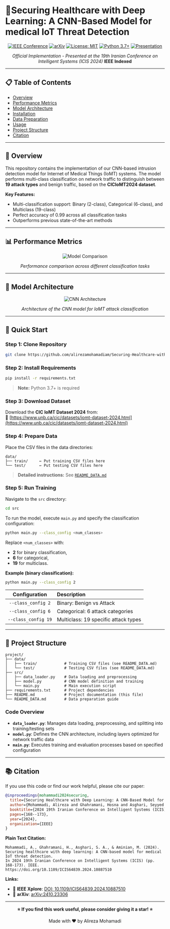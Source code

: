 # 🏥Securing Healthcare with Deep Learning: A CNN-Based Model for medical IoT Threat Detection

<div align="center">

[![IEEE Conference](https://img.shields.io/badge/IEEE-ICIS%202024-blue.svg)](https://doi.org/10.1109/ICIS64839.2024.10887510)
[![arXiv](https://img.shields.io/badge/arXiv-2410.23306-b31b1b.svg)](https://arxiv.org/abs/2410.23306)
[![License: MIT](https://img.shields.io/badge/License-MIT-yellow.svg)](LICENSE)
[![Python 3.7+](https://img.shields.io/badge/python-3.7+-blue.svg)](https://www.python.org/downloads/)
[![Presentation](https://img.shields.io/badge/YouTube-Presentation-red.svg)](https://youtu.be/hPV5H9kTbYM?si=fWtb_eaIiLQ3uGEy)

*Official Implementation - Presented at the 19th Iranian Conference on Intelligent Systems (ICIS 2024)* **IEEE Indexed**

</div>

---

## 📋 Table of Contents

- [Overview](#-overview)
- [Performance Metrics](#-performance-metrics)
- [Model Architecture](#-model-architecture)
- [Installation](#-installation)
- [Data Preparation](#-data-preparation)
- [Usage](#-usage)
- [Project Structure](#-project-structure)
- [Citation](#-citation)
---

## 🔬 Overview

This repository contains the implementation of our CNN-based intrusion detection model for Internet of Medical Things (IoMT) systems. The model performs multi-class classification on network traffic to distinguish between **19 attack types** and benign traffic, based on the **CICIoMT2024 dataset**.

**Key Features:**
- Multi-classification support: Binary (2-class), Categorical (6-class), and Multiclass (19-class)
- Perfect accuracy of 0.99 across all classification tasks
- Outperforms previous state-of-the-art methods
---

## 📊 Performance Metrics

<div align="center">

![Model Comparison](https://github.com/user-attachments/assets/7dc2bd46-c2ea-49cb-b94f-7ee42b268d56)

*Performance comparison across different classification tasks*

</div>

---

## 🧠 Model Architecture

<div align="center">

![CNN Architecture](https://github.com/user-attachments/assets/e76e8cb4-a185-4726-abcb-b50482786088)

*Architecture of the CNN model for IoMT attack classification*

</div>

---

## 🚀 Quick Start

### Step 1: Clone Repository
```bash
git clone https://github.com/alirezamohamadiam/Securing-Healthcare-with-Deep-Learning-A-CNN-Based-Model-for-medical-IoT-Threat-Detection.git
```

### Step 2: Install Requirements
```bash
pip install -r requirements.txt
```
> **Note:** Python 3.7+ is required

### Step 3: Download Dataset
Download the **CIC IoMT Dataset 2024** from:  
🔗 [https://www.unb.ca/cic/datasets/iomt-dataset-2024.html](https://www.unb.ca/cic/datasets/iomt-dataset-2024.html)

### Step 4: Prepare Data
Place the CSV files in the data directories:
```
data/
├── train/     ← Put training CSV files here
└── test/      ← Put testing CSV files here
```
> **Detailed instructions:** See [`README_DATA.md`](https://github.com/alirezamohamadiam/Securing-Healthcare-with-Deep-Learning-A-CNN-Based-Model-for-medical-IoT-Threat-Detection/blob/main/README_DATA.md)

### Step 5: Run Training
Navigate to the `src` directory:
```bash
cd src
```
To run the model, execute `main.py` and specify the classification configuration:
```bash
python main.py --class_config <num_classes>
```

Replace `<num_classes>` with:
- **2** for binary classification,
- **6** for categorical,
- **19** for multiclass.

**Example (binary classification):**
```bash
python main.py --class_config 2
```
| Configuration | Description |
|:-------------:|:------------|
| `--class_config 2` | Binary: Benign vs Attack |
| `--class_config 6` | Categorical: 6 attack categories |
| `--class_config 19` | Multiclass: 19 specific attack types |

---

## 📂 Project Structure

```
project/
├── data/
│   ├── train/            # Training CSV files (see README_DATA.md)
│   └── test/             # Testing CSV files (see README_DATA.md)
├── src/
│   ├── data_loader.py    # Data loading and preprocessing
│   ├── model.py          # CNN model definition and training
│   └── main.py           # Main execution script
├── requirements.txt      # Project dependencies
├── README.md             # Project documentation (this file)
└── README_DATA.md        # Data preparation guide
```

### Code Overview

- **`data_loader.py`**: Manages data loading, preprocessing, and splitting into training/testing sets
- **`model.py`**: Defines the CNN architecture, including layers optimized for network traffic data
- **`main.py`**: Executes training and evaluation processes based on specified configuration

---

## 📚 Citation

If you use this code or find our work helpful, please cite our paper:
```bibtex
@inproceedings{mohammadi2024securing,
  title={Securing Healthcare with Deep Learning: A CNN-Based Model for medical IoT Threat Detection},
  author={Mohammadi, Alireza and Ghahramani, Hosna and Asghari, Seyyed Amir and Aminian, Mehdi},
  booktitle={2024 19th Iranian Conference on Intelligent Systems (ICIS)},
  pages={168--173},
  year={2024},
  organization={IEEE}
}
```
**Plain Text Citation:**
```
Mohammadi, A., Ghahramani, H., Asghari, S. A., & Aminian, M. (2024). 
Securing healthcare with deep learning: A CNN-based model for medical IoT threat detection. 
In 2024 19th Iranian Conference on Intelligent Systems (ICIS) (pp. 168-173). IEEE. 
https://doi.org/10.1109/ICIS64839.2024.10887510
```

**Links:**
- 📄 **IEEE Xplore**: [DOI: 10.1109/ICIS64839.2024.10887510](https://doi.org/10.1109/ICIS64839.2024.10887510)
- 📄 **arXiv**: [arXiv:2410.23306](https://arxiv.org/abs/2410.23306)

---

<div align="center">

**⭐ If you find this work useful, please consider giving it a star! ⭐**

Made with ❤️ by Alireza Mohamadi

</div>













